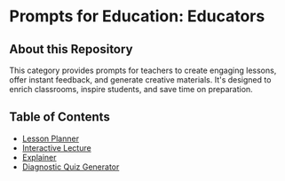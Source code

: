# Prompts for Education: Educators


## About this Repository
This category provides prompts for teachers to create engaging lessons, offer instant feedback, and generate creative materials. It's designed to enrich classrooms, inspire students, and save time on preparation.

## Table of Contents
- [Lesson Planner](Prompts/Lesson%20Planner.MD)
- [Interactive Lecture](Prompts/Interactive%20Lecture.MD)
- [Explainer](Prompts/Explainer.MD)
- [Diagnostic Quiz Generator](Prompts/Diagnostic%20Quiz%20Generator.MD)